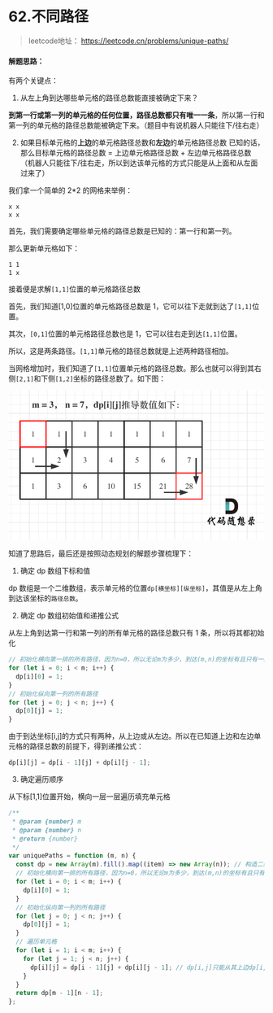 # 62.不同路径

> leetcode地址： https://leetcode.cn/problems/unique-paths/

#### **解题思路：**

有两个关键点：

1. 从左上角到达哪些单元格的路径总数能直接被确定下来？

**到第一行或第一列的单元格的任何位置，路径总数都只有唯一一条**，所以第一行和第一列的单元格的路径总数能被确定下来。（题目中有说机器人只能往下/往右走）

2. 如果目标单元格的**上边**的单元格路径总数和**左边**的单元格路径总数 已知的话，那么目标单元格的路径总数 = 上边单元格路径总数 + 左边单元格路径总数（机器人只能往下/往右走，所以到达该单元格的方式只能是从上面和从左面过来了）

我们拿一个简单的 2\*2 的网格来举例：

```
x x
x x
```

首先，我们需要确定哪些单元格的路径总数是已知的：第一行和第一列。

那么更新单元格如下：

```
1 1
1 x
```

接着便是求解`[1,1]`位置的单元格路径总数

首先，我们知道[1,0]位置的单元格路径总数是 1，它可以往下走就到达了`[1,1]`位置。

其次，`[0,1]`位置的单元格路径总数也是 1，它可以往右走到达`[1,1]`位置。

所以，这是两条路径。`[1,1]`单元格的路径总数就是上述两种路径相加。

当网格增加时，我们知道了`[1,1]`位置单元格的路径总数。那么也就可以得到其右侧`[2,1]`和下侧`[1,2]`坐标的路径总数了。如下图：

<img src="../../img/dp-path.png" alt="栈的定义"  />

知道了思路后，最后还是按照动态规划的解题步骤梳理下：

1. 确定 dp 数组下标和值

dp 数组是一个二维数组，表示单元格的位置`dp[横坐标][纵坐标]`，其值是从左上角到达该坐标的`路径总数`。

2. 确定 dp 数组初始值和递推公式

从左上角到达第一行和第一列的所有单元格的路径总数只有 1 条，所以将其都初始化

```js
// 初始化横向第一排的所有路径，因为n=0，所以无论m为多少，到达(m,n)的坐标有且只有一条路径
for (let i = 0; i < m; i++) {
  dp[i][0] = 1;
}
// 初始化纵向第一列的所有路径
for (let j = 0; j < n; j++) {
  dp[0][j] = 1;
}
```

由于到达坐标[i,j]的方式只有两种，从上边或从左边。所以在已知道上边和左边单元格的路径总数的前提下，得到递推公式：
```js
dp[i][j] = dp[i - 1][j] + dp[i][j - 1]; 
```

3. 确定遍历顺序

从下标[1,1]位置开始，横向一层一层遍历填充单元格

```js
/**
 * @param {number} m
 * @param {number} n
 * @return {number}
 */
var uniquePaths = function (m, n) {
  const dp = new Array(m).fill().map((item) => new Array(n)); // 构造二维数组[[横坐标, 纵坐标]]
  // 初始化横向第一排的所有路径，因为n=0，所以无论m为多少，到达(m,n)的坐标有且只有一条路径
  for (let i = 0; i < m; i++) {
    dp[i][0] = 1;
  }
  // 初始化纵向第一列的所有路径
  for (let j = 0; j < n; j++) {
    dp[0][j] = 1;
  }
  // 遍历单元格
  for (let i = 1; i < m; i++) {
    for (let j = 1; j < n; j++) {
      dp[i][j] = dp[i - 1][j] + dp[i][j - 1]; // dp[i,j]只能从其上边dp[i,j-1]或左边dp[i-1, j]到达
    }
  }
  return dp[m - 1][n - 1];
};
```
